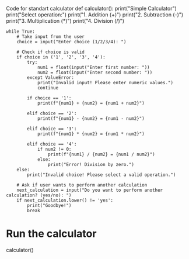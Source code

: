 Code for standart calculator
def calculator():
    print("Simple Calculator")
    print("Select operation:")
    print("1. Addition (+)")
    print("2. Subtraction (-)")
    print("3. Multiplication (*)")
    print("4. Division (/)")

    while True:
        # Take input from the user
        choice = input("Enter choice (1/2/3/4): ")

        # Check if choice is valid
        if choice in ('1', '2', '3', '4'):
            try:
                num1 = float(input("Enter first number: "))
                num2 = float(input("Enter second number: "))
            except ValueError:
                print("Invalid input! Please enter numeric values.")
                continue

            if choice == '1':
                print(f"{num1} + {num2} = {num1 + num2}")

            elif choice == '2':
                print(f"{num1} - {num2} = {num1 - num2}")

            elif choice == '3':
                print(f"{num1} * {num2} = {num1 * num2}")

            elif choice == '4':
                if num2 != 0:
                    print(f"{num1} / {num2} = {num1 / num2}")
                else:
                    print("Error! Division by zero.")
        else:
            print("Invalid choice! Please select a valid operation.")

        # Ask if user wants to perform another calculation
        next_calculation = input("Do you want to perform another calculation? (yes/no): ")
        if next_calculation.lower() != 'yes':
            print("Goodbye!")
            break

# Run the calculator
calculator()
